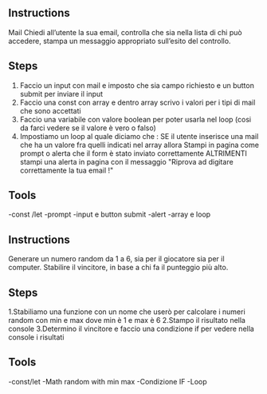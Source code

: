 ## Instructions

Mail Chiedi all’utente la sua email, controlla che sia nella lista di chi può accedere,
stampa un messaggio appropriato sull’esito del controllo.

## Steps 
1. Faccio un input con mail e imposto che sia campo richiesto e un button submit per inviare il input
2. Faccio una const con array e dentro array scrivo i valori per i tipi di mail che sono accettati  
3. Faccio una variabile con valore boolean per poter usarla nel loop (cosi da farci vedere se il valore è vero o falso)
4. Impostiamo un loop al quale diciamo che : SE il utente inserisce una mail che ha un valore fra quelli indicati nel array allora Stampi in pagina come prompt o alerta che il form è stato inviato correttamente ALTRIMENTI stampi una alerta in pagina con il messaggio "Riprova ad digitare correttamente la tua email !"

## Tools
-const /let
-prompt
-input e button submit
-alert
-array e loop



## Instructions
Generare un numero random da 1 a 6, sia per il giocatore sia per il computer. Stabilire il vincitore, in base a chi fa il punteggio più alto.


## Steps 
1.Stabiliamo una funzione con un nome che userò per calcolare i numeri random con min e max dove min è 1 e max è 6
2.Stampo il risultato nella console
3.Determino il vincitore e faccio una condizione if per vedere nella console i risultati

## Tools
-const/let
-Math random with min max
-Condizione IF
-Loop 